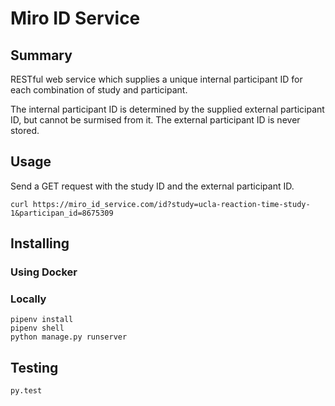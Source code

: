 # Miro ID Service

## Summary

RESTful web service which supplies a unique
internal participant ID
for each combination of study and participant.

The internal participant ID is determined by the supplied
external participant ID, but cannot be surmised from it.
The external participant ID is never stored.

## Usage

Send a GET request with the study ID and the external
participant ID.

    curl https://miro_id_service.com/id?study=ucla-reaction-time-study-1&participan_id=8675309

## Installing

### Using Docker

### Locally

    pipenv install
    pipenv shell
    python manage.py runserver

## Testing

    py.test

